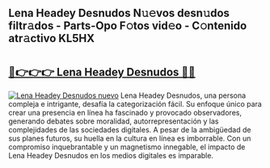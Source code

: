## Lena Headey Desnudos N𝚞𝚎vos desn𝚞dos filtr𝚊dos - Parts-Opo F𝚘tos vid𝚎o - C𝚘ntenido atr𝚊ctivo KL5HX

# <h2><a href="http://mbb93al.tromn.icu/?c=Lena+Headey+Desnudos">🔗👉👉👉 Lena Headey Desnudos 🔗🔗</a></h2>

[![Lena Headey Desnudos nuevo](https://i.imgur.com/pEAQMta.gif)](http://mbb93al.tromn.icu/?c=Lena+Headey+Desnudos)
Lena Headey Desnudos, una persona compleja e intrigante, desafía la categorización fácil. Su enfoque único para crear una presencia en línea ha fascinado y provocado observadores, generando debates sobre moralidad, autorrepresentación y las complejidades de las sociedades digitales. A pesar de la ambigüedad de sus planes futuros, su huella en la cultura en línea es imborrable. Con un compromiso inquebrantable y un magnetismo innegable, el impacto de Lena Headey Desnudos en los medios digitales es imparable.
